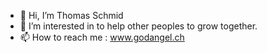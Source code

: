 - 👋 Hi, I’m Thomas Schmid
- 👀 I’m interested in to help other peoples to grow together.
- 📫 How to reach me : www.godangel.ch

<!---
thomasschmid13/thomasschmid13 is a ✨ special ✨ repository because its `README.md` (this file) appears on your GitHub profile.
You can click the Preview link to take a look at your changes.
--->
